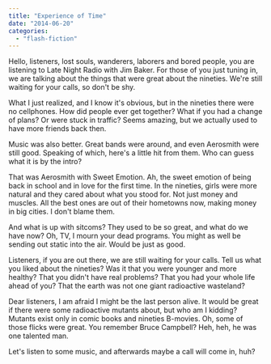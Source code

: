 ```yaml
---
title: "Experience of Time"
date: "2014-06-20"
categories: 
  - "flash-fiction"
---
```


Hello, listeners, lost souls, wanderers, laborers and bored people, you are listening to Late Night Radio with Jim Baker. For those of you just tuning in, we are talking about the things that were great about the nineties. We're still waiting for your calls, so don't be shy.

What I just realized, and I know it's obvious, but in the nineties there were no cellphones. How did people ever get together? What if you had a change of plans? Or were stuck in traffic? Seems amazing, but we actually used to have more friends back then.

Music was also better. Great bands were around, and even Aerosmith were still good. Speaking of which, here's a little hit from them. Who can guess what it is by the intro?

That was Aerosmith with Sweet Emotion. Ah, the sweet emotion of being back in school and in love for the first time. In the nineties, girls were more natural and they cared about what you stood for. Not just money and muscles. All the best ones are out of their hometowns now, making money in big cities. I don't blame them.

And what is up with sitcoms? They used to be so great, and what do we have now? Oh, TV, I mourn your dead programs. You might as well be sending out static into the air. Would be just as good.

Listeners, if you are out there, we are still waiting for your calls. Tell us what you liked about the nineties? Was it that you were younger and more healthy? That you didn't have real problems? That you had your whole life ahead of you? That the earth was not one giant radioactive wasteland?

Dear listeners, I am afraid I might be the last person alive. It would be great if there were some radioactive mutants about, but who am I kidding? Mutants exist only in comic books and nineties B-movies. Oh, some of those flicks were great. You remember Bruce Campbell? Heh, heh, he was one talented man.

Let's listen to some music, and afterwards maybe a call will come in, huh?
